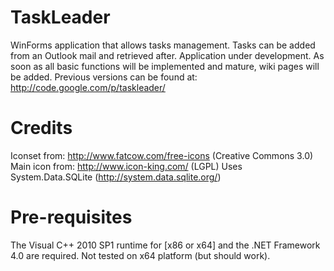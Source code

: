 TaskLeader
==========

WinForms application that allows tasks management.
Tasks can be added from an Outlook mail and retrieved after.
Application under development. As soon as all basic functions will be implemented and mature, wiki pages will be added.
Previous versions can be found at: http://code.google.com/p/taskleader/

Credits
=======
Iconset from: http://www.fatcow.com/free-icons (Creative Commons 3.0) Main icon from: http://www.icon-king.com/ (LGPL)
Uses System.Data.SQLite (http://system.data.sqlite.org/)

Pre-requisites
==============
The Visual C++ 2010 SP1 runtime for [x86 or x64] and the .NET Framework 4.0 are required.
Not tested on x64 platform (but should work). 